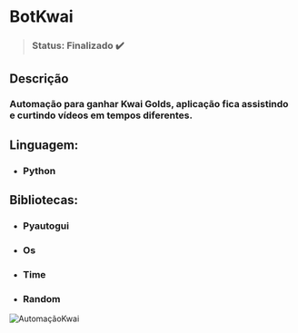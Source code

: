# BotKwai

> ### Status: Finalizado ✔️

## Descrição
### Automação para ganhar Kwai Golds, aplicação fica assistindo e curtindo vídeos em tempos diferentes.


## Linguagem:
 
+ ### Python

## Bibliotecas:

+ ### Pyautogui
+ ### Os
+ ### Time
+ ### Random

![AutomaçãoKwai](https://user-images.githubusercontent.com/84943777/127581929-ee9507f0-d77d-41d2-ba7a-71830827569c.gif)

